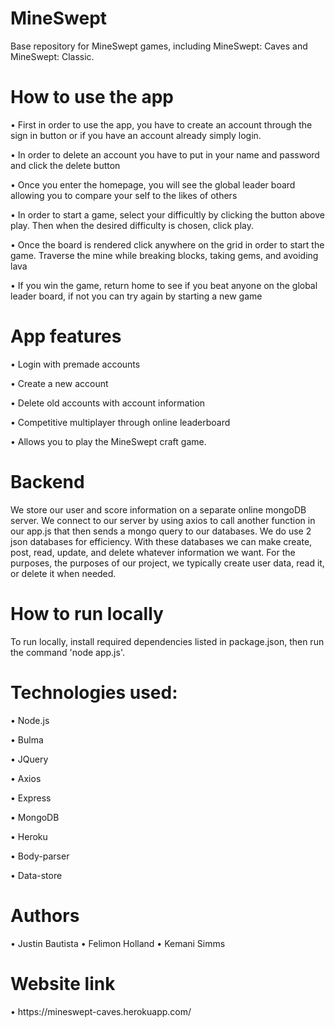 # MineSwept
Base repository for MineSwept games, including MineSwept: Caves and MineSwept: Classic.

<h1>How to use the app</h1>

<div>•    First in order to use the app, you have to create an account through the sign in button or if you have an account already simply login. 

•    In order to delete an account you  have to put in your name and password and click the delete button

•    Once you enter the homepage, you will see the global leader board allowing you to compare your self to the likes of others

•    In order to start a game, select your difficultly by clicking the button above play. Then when the desired difficulty is chosen, click play.

•    Once the board is rendered click anywhere on the grid in order to start the game. Traverse the mine while breaking blocks, taking gems, and avoiding lava

•    If you win the game, return home to see if you beat anyone on the global leader board, if not you can try again by starting a new game
</div>

<h1>App features</h1>
<div>
•    Login with premade accounts 

•    Create a new account

•    Delete old accounts with account information 

•    Competitive multiplayer through online leaderboard 

•    Allows you to play the MineSwept craft game. 
</div>

<h1>Backend </h1>

<div>
We store our user and score information on a separate online mongoDB server. We connect to our server by using axios to call another function in our app.js that then sends a mongo query to our databases. We do use 2 json databases for efficiency. With these databases we can make create, post, read, update, and delete whatever information we want. For the purposes, the purposes of our project, we typically create user data, read it, or delete it when needed.
</div>

<h1>How to run locally </h1>
  <div>
To run locally, install required dependencies listed in package.json, then run the command 'node app.js'.
</div>


<h1>Technologies used: </h1>
<div>
•    Node.js

•    Bulma

•    JQuery

•    Axios

•    Express

•    MongoDB

•    Heroku

•    Body-parser

•    Data-store
</div>

<h1>Authors</h1>
<div>
•    Justin Bautista 
•    Felimon Holland
•    Kemani Simms
</div>
<h1>Website link</h1>
  <div>
•    https://mineswept-caves.herokuapp.com/
</div>
